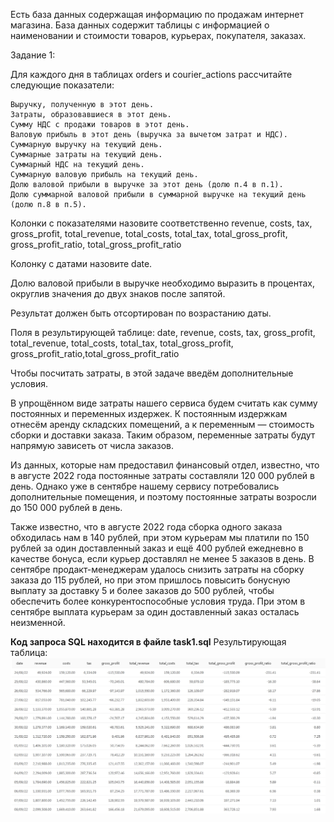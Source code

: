 Есть база данных содержащая информацию по продажам интернет магазина. База данных содержит таблицы с информацией о наименовании и стоимости товаров, курьерах, покупателя, заказах.  

Задание 1:

Для каждого дня в таблицах orders и courier_actions рассчитайте следующие показатели:

    Выручку, полученную в этот день.
    Затраты, образовавшиеся в этот день.
    Сумму НДС с продажи товаров в этот день.
    Валовую прибыль в этот день (выручка за вычетом затрат и НДС).
    Суммарную выручку на текущий день.
    Суммарные затраты на текущий день.
    Суммарный НДС на текущий день.
    Суммарную валовую прибыль на текущий день.
    Долю валовой прибыли в выручке за этот день (долю п.4 в п.1).
    Долю суммарной валовой прибыли в суммарной выручке на текущий день (долю п.8 в п.5).

Колонки с показателями назовите соответственно revenue, costs, tax, gross_profit, total_revenue, total_costs, total_tax, total_gross_profit, gross_profit_ratio, total_gross_profit_ratio

Колонку с датами назовите date.

Долю валовой прибыли в выручке необходимо выразить в процентах, округлив значения до двух знаков после запятой.

Результат должен быть отсортирован по возрастанию даты.

Поля в результирующей таблице: date, revenue, costs, tax, gross_profit, total_revenue, total_costs, total_tax, total_gross_profit, gross_profit_ratio,total_gross_profit_ratio

Чтобы посчитать затраты, в этой задаче введём дополнительные условия.

В упрощённом виде затраты нашего сервиса будем считать как сумму постоянных и переменных издержек. К постоянным издержкам отнесём аренду складских помещений, а к переменным — стоимость сборки и доставки заказа. Таким образом, переменные затраты будут напрямую зависеть от числа заказов.

Из данных, которые нам предоставил финансовый отдел, известно, что в августе 2022 года постоянные затраты составляли 120 000 рублей в день. Однако уже в сентябре нашему сервису потребовались дополнительные помещения, и поэтому постоянные затраты возросли до 150 000 рублей в день.

Также известно, что в августе 2022 года сборка одного заказа обходилась нам в 140 рублей, при этом курьерам мы платили по 150 рублей за один доставленный заказ и ещё 400 рублей ежедневно в качестве бонуса, если курьер доставлял не менее 5 заказов в день. В сентябре продакт-менеджерам удалось снизить затраты на сборку заказа до 115 рублей, но при этом пришлось повысить бонусную выплату за доставку 5 и более заказов до 500 рублей, чтобы обеспечить более конкурентоспособные условия труда. При этом в сентябре выплата курьерам за один доставленный заказ осталась неизменной.

**Код запроса SQL находится в файле task1.sql**
Результирующая таблица:
<img src="images/task1.jpg" alt="решение1" width="1000"> 
